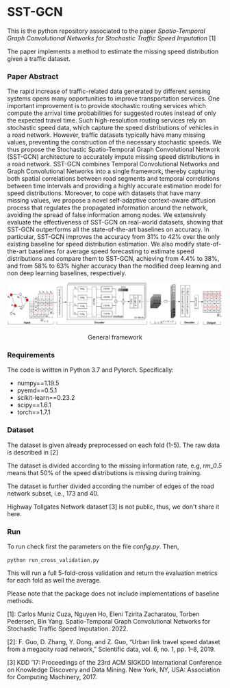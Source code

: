 # SST-GCN

This is the python repository associated to the paper _Spatio-Temporal Graph Convolutional Networks for
Stochastic Traffic Speed Imputation_ [1]

The paper implements a method to estimate the missing speed distribution given a traffic dataset. 

### Paper Abstract
The rapid increase of traffic-related data generated by different sensing systems opens many opportunities to improve transportation services. 
One important improvement is to provide stochastic routing services which compute the arrival time probabilities for suggested routes instead of only the expected travel time.
Such high-resolution routing services rely on stochastic speed data, which capture the speed distributions of vehicles in a road network.
However, traffic datasets typically have many missing values, preventing the construction of the necessary stochastic speeds. 
We thus propose the Stochastic Spatio-Temporal Graph Convolutional Network (SST-GCN) architecture to accurately impute missing speed distributions in a road network. 
SST-GCN combines Temporal Convolutional Networks and Graph Convolutional Networks into a single framework, thereby capturing both spatial correlations between road segments and temporal correlations between time intervals and providing a highly accurate estimation model for speed distributions. 
Moreover, to cope with datasets that have many missing values, we propose a novel self-adaptive context-aware diffusion process that regulates the propagated information around the network, avoiding the spread of false information among nodes.
We extensively evaluate the effectiveness of SST-GCN on real-world datasets, showing that SST-GCN outperforms all the state-of-the-art baselines on accuracy. 
In particular, SST-GCN improves the accuracy from 31% to 42% over the only existing baseline for speed distribution estimation.
We also modify state-of-the-art baselines for average speed forecasting to estimate speed distributions and compare them to SST-GCN, achieving from 4.4% to 38%, and from 58% to 63% higher accuracy than the modified deep learning and non deep learning baselines, respectively. 

![framework](images/framework.png)
<p style="text-align: center;">General framework</p> 

### Requirements

The code is written in Python 3.7 and Pytorch. Specifically:

+ numpy==1.19.5
+ pyemd==0.5.1
+ scikit-learn==0.23.2
+ scipy==1.6.1
+ torch==1.7.1

### Dataset

The dataset is given already preprocessed on each fold (1-5). The raw data is described in [2]

The dataset is divided according to the missing information rate, e.g, _rm_0.5_ means that 50% of the speed distributions is missing during training.

The dataset is further divided according the number of edges of the road network subset, i.e., 173 and 40.

Highway Tollgates Network dataset [3] is not public, thus, we don't share it here. 

### Run

To run check first the parameters on the file _config.py_. Then, 

``
python run_cross_validation.py
``

This will run a full 5-fold-cross validation and return the evaluation metrics for each fold as well the average.

Please note that the package does not include implementations of baseline methods.

[1]: Carlos Muniz Cuza, Nguyen Ho, Eleni Tzirita Zacharatou, Torben Pedersen, Bin Yang. Spatio-Temporal Graph Convolutional Networks for
Stochastic Traffic Speed Imputation. 2022.

[2]: F. Guo, D. Zhang, Y. Dong, and Z. Guo, “Urban link travel speed dataset from a megacity road network,” Scientific data, vol. 6, no. 1, pp. 1–8, 2019.

[3] KDD ’17: Proceedings of the 23rd ACM SIGKDD International Conference on Knowledge Discovery and Data Mining. New York, NY, USA: Association for Computing Machinery, 2017.

